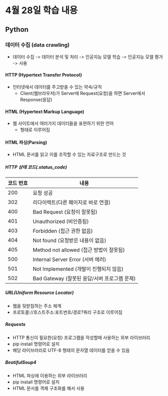 # 4월 28일 학습 내용
## Python 
### 데이터 수집 (data crawling)
- 데이터 수집 -> 데이터 분석 및 처리 -> 인공지능 모델 학습 -> 인공지능 모델 평가 -> 사용
  
#### HTTP (Hypertext Transfer Protocol)
- 인터넷에서 데이터를 주고받을 수 있는 약속/규칙
    - Client(웹브라우저)가 Server에 Request(요청)을 하면 Server에서 Response(응답)
  
#### HTML (Hypertext Markup Language)
- 웹 사이트에서 여러가지 데이터들을 표현하기 위한 언어
    - <html></html> 형태로 이루어짐
  
#### HTML 파싱(Parsing)
- HTML 문서를 읽고 이를 조작할 수 있는 자료구조로 만드는 것
  
##### HTTP 상태 코드(.status_code)
코드 번호  |  내용
---------|---------
200 | 요청 성공
302 | 리다이렉트(다른 페이지로 바로 연결)
400 | Bad Request (요청이 잘못됨)
401 | Unauthorized (비인증됨)
403 | Forbidden (접근 권한 없음)
404 | Not found (요청받은 내용이 없음)
405 | Method not allowed (접근 방법이 잘못됨)
500 | Internal Server Error (서버 에러)
501 | Not Implemented (개발이 진행되지 않음)
502 | Bad Gateway (잘못된 응답/서버 프로그램 문제)

##### URL(Uniform Resource Locator)
- 웹을 뒷받침하는 주소 체계
- 프로토콜://호스트주소:포트번호/경로?쿼리 구조로 이루어짐

##### Requests
- HTTP 통신이 필요한(요청) 프로그램을 작성할때 사용하는 외부 라이브러리
- pip install 명령어로 설치
- 해당 라이브러리로 UTF-8 형태의 문자열 데이터를 얻을 수 있음

##### BeatifulSoup4
- HTML 파싱에 이용하는 외부 라이브러리
- pip install 명령어로 설치
- HTML 문서를 객체 구조화를 해서 사용